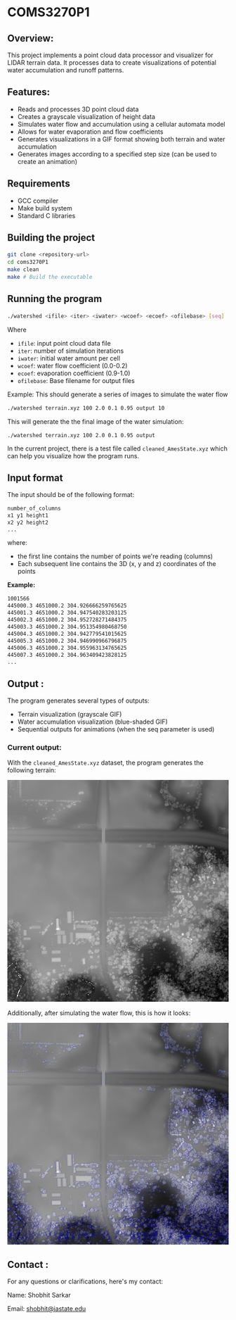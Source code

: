 # COMS3270P1

## Overview: 

This project implements a point cloud data processor and visualizer for LIDAR terrain data. It processes data to create visualizations of potential water accumulation and runoff patterns.

## Features:
- Reads and processes 3D point cloud data 
- Creates a grayscale visualization of height data 
- Simulates water flow and accumulation using a cellular automata model 
- Allows for water evaporation and flow coefficients 
- Generates visualizations in a GIF format showing both terrain and water accumulation 
- Generates images according to a specified step size (can be used to create an animation)

## Requirements
- GCC compiler
- Make build system
- Standard C libraries

## Building the project

```bash
git clone <repository-url>
cd coms3270P1
make clean   
make # Build the executable
```


## Running the program
```bash
./watershed <ifile> <iter> <iwater> <wcoef> <ecoef> <ofilebase> [seq]
```
Where 
- `ifile`: input point cloud data file 
- `iter`: number of simulation iterations 
- `iwater`: initial water amount per cell 
- `wcoef`: water flow coefficient (0.0-0.2)
- `ecoef`: evaporation coefficient (0.9-1.0)
- `ofilebase`: Base filename for output files 

Example: 
This should generate a series of images to simulate the water flow
```bash
./watershed terrain.xyz 100 2.0 0.1 0.95 output 10
```

This will generate the the final image of the water simulation: 
```
./watershed terrain.xyz 100 2.0 0.1 0.95 output
```

In the current project, there is a test file called `cleaned_AmesState.xyz` which can help you visualize how the program runs. 

## Input format 

The input should be of the following format: 

```
number_of_columns
x1 y1 height1
x2 y2 height2
...
```
where: <br>
- the first line contains the number of points we're reading (columns)
- Each subsequent line contains the 3D (x, y and z) coordinates of the points

**Example:**
```
1001566
445000.3 4651000.2 304.926666259765625
445001.3 4651000.2 304.947540283203125
445002.3 4651000.2 304.952728271484375
445003.3 4651000.2 304.951354980468750
445004.3 4651000.2 304.942779541015625
445005.3 4651000.2 304.946990966796875
445006.3 4651000.2 304.955963134765625
445007.3 4651000.2 304.963409423828125
...
```

## Output : 

The program generates several types of outputs: 
- Terrain visualization (grayscale GIF)
- Water accumulation visualization (blue-shaded GIF)
- Sequential outputs for animations (when the seq parameter is used)

### Current output: 
With the `cleaned_AmesState.xyz` dataset, the program generates the following terrain: 

![alt text](./extras/image-1.png)

Additionally, after simulating the water flow, this is how it looks: 

![alt text](./extras/image.png)

## Contact : 

For any questions or clarifications, here's my contact:

Name: Shobhit Sarkar

Email: shobhit@iastate.edu 
